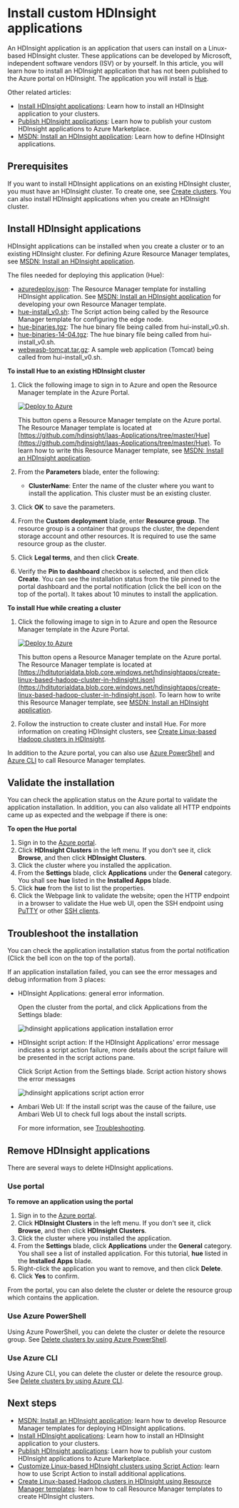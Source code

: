 <properties
   	pageTitle="Install Hadoop applications on HDInsight | Azure"
   	description="Learn how to install HDInsight applications on HDInsight applications."
   	services="hdinsight"
   	documentationCenter=""
   	authors="mumian"
   	manager="paulettm"
   	editor="cgronlun"
	tags="azure-portal"/>

<tags
	ms.service="hdinsight"
	ms.date="06/29/2016"
	wacn.date=""/>

# Install custom HDInsight applications

An HDInsight application is an application that users can install on a Linux-based HDInsight cluster.  These applications can be developed by Microsoft, independent software vendors (ISV) or by yourself. In this article, you will learn how to install an HDInsight application that has not been published to the Azure portal on HDInsight. The application you will install is [Hue](http://gethue.com/). 

Other related articles:

- [Install HDInsight applications](/documentation/articles/hdinsight-apps-install-applications/): Learn how to install an HDInsight application to your clusters.
- [Publish HDInsight applications](/documentation/articles/hdinsight-apps-publish-applications/): Learn how to publish your custom HDInsight applications to Azure Marketplace.
- [MSDN: Install an HDInsight application](https://msdn.microsoft.com/zh-cn/library/mt706515.aspx): Learn how to define HDInsight applications.

 
## Prerequisites

If you want to install HDInsight applications on an existing HDInsight cluster, you must have an HDInsight cluster. To create one, see [Create clusters](/documentation/articles/hdinsight-hadoop-tutorial-get-started-windows-v1/#create-cluster). You can also install HDInsight applications when you create an HDInsight cluster.


## Install HDInsight applications

HDInsight applications can be installed when you create a cluster or to an existing HDInsight cluster. For defining Azure Resource Manager templates, see [MSDN: Install an HDInsight application](https://msdn.microsoft.com/zh-cn/library/mt706515.aspx).

The files needed for deploying this application (Hue):

- [azuredeploy.json](https://github.com/hdinsight/Iaas-Applications/blob/master/Hue/azuredeploy.json): The Resource Manager template for installing HDInsight application. See [MSDN: Install an HDInsight application](https://msdn.microsoft.com/zh-cn/library/mt706515.aspx) for developing your own Resource Manager template.
- [hue-install_v0.sh](https://github.com/hdinsight/Iaas-Applications/blob/master/Hue/scripts/Hue-install_v0.sh): The Script action being called by the Resource Manager template for configuring the edge node. 
- [hue-binaries.tgz](https://hdiconfigactions.blob.core.windows.net/linuxhueconfigactionv01/hue-binaries-14-04.tgz): The hue binary file being called from hui-install_v0.sh. 
- [hue-binaries-14-04.tgz](https://hdiconfigactions.blob.core.windows.net/linuxhueconfigactionv01/hue-binaries-14-04.tgz): The hue binary file being called from hui-install_v0.sh. 
- [webwasb-tomcat.tar.gz](https://hdiconfigactions.blob.core.windows.net/linuxhueconfigactionv01/webwasb-tomcat.tar.gz): A sample web application (Tomcat) being called from hui-install_v0.sh.

**To install Hue to an existing HDInsight cluster**

1. Click the following image to sign in to Azure and open the Resource Manager template in the Azure Portal. 

    <a href="https://portal.azure.cn/#create/Microsoft.Template/uri/https%3A%2F%2Fraw.githubusercontent.com%2Fhdinsight%2FIaas-Applications%2Fmaster%2FHue%2Fazuredeploy.json" target="_blank"><img src="https://acom.azurecomcdn.net/80C57D/cdn/mediahandler/docarticles/dpsmedia-prod/azure.microsoft.com/documentation/articles/hdinsight-hbase-tutorial-get-started-v1/20160201111850/deploy-to-azure.png" alt="Deploy to Azure"></a>

    This button opens a Resource Manager template on the Azure portal.  The Resource Manager template is located at [https://github.com/hdinsight/Iaas-Applications/tree/master/Hue](https://github.com/hdinsight/Iaas-Applications/tree/master/Hue).  To learn how to write this Resource Manager template, see [MSDN: Install an HDInsight application](https://msdn.microsoft.com/zh-cn/library/mt706515.aspx).
    
2. From the **Parameters** blade, enter the following:

    - **ClusterName**: Enter the name of the cluster where you want to install the application. This cluster must be an existing cluster.
    
3. Click **OK** to save the parameters.
4. From the **Custom deployment** blade, enter **Resource group**.  The resource group is a container that groups the cluster, the dependent storage account and other resources. It is required to use the same resource group as the cluster.
5. Click **Legal terms**, and then click **Create**.
6. Verify the **Pin to dashboard** checkbox is selected, and then click **Create**. You can see the installation status from the tile pinned to the portal dashboard and the portal notification (click the bell icon on the top of the portal).  It takes about 10 minutes to install the application.

**To install Hue while creating a cluster**

1. Click the following image to sign in to Azure and open the Resource Manager template in the Azure Portal. 

    <a href="https://portal.azure.cn/#create/Microsoft.Template/uri/https%3A%2F%2Fhditutorialdata.blob.core.windows.net%2Fhdinsightapps%2Fcreate-linux-based-hadoop-cluster-in-hdinsight.json" target="_blank"><img src="https://acom.azurecomcdn.net/80C57D/cdn/mediahandler/docarticles/dpsmedia-prod/azure.microsoft.com/documentation/articles/hdinsight-hbase-tutorial-get-started-v1/20160201111850/deploy-to-azure.png" alt="Deploy to Azure"></a>

    This button opens a Resource Manager template on the Azure portal.  The Resource Manager template is located at [https://hditutorialdata.blob.core.windows.net/hdinsightapps/create-linux-based-hadoop-cluster-in-hdinsight.json](https://hditutorialdata.blob.core.windows.net/hdinsightapps/create-linux-based-hadoop-cluster-in-hdinsight.json).  To learn how to write this Resource Manager template, see [MSDN: Install an HDInsight application](https://msdn.microsoft.com/zh-cn/library/mt706515.aspx).

2. Follow the instruction to create cluster and install Hue. For more information on creating HDInsight clusters, see [Create Linux-based Hadoop clusters in HDInsight](/documentation/articles/hdinsight-provision-clusters-v1/).

In addition to the Azure portal, you can also use [Azure PowerShell](/documentation/articles/hdinsight-hadoop-create-linux-clusters-arm-templates/#deploy-with-powershell) and [Azure CLI](/documentation/articles/hdinsight-hadoop-create-linux-clusters-arm-templates/#deploy-with-azure-cli) to call Resource Manager templates.

## Validate the installation

You can check the application status on the Azure portal to validate the application installation. In addition, you can also validate all HTTP endpoints came up as expected and the webpage if there is one:

**To open the Hue portal**

1. Sign in to the [Azure portal](https://portal.azure.cn).
2. Click **HDInsight Clusters** in the left menu.  If you don't see it, click **Browse**, and then click **HDInsight Clusters**.
3. Click the cluster where you installed the application.
4. From the **Settings** blade, click **Applications** under the **General** category. You shall see **hue** listed in the **Installed Apps** blade.
5. Click **hue** from the list to list the properties.  
6. Click the Webpage link to validate the website; open the HTTP endpoint in a browser to validate the Hue web UI, open the SSH endpoint using [PuTTY](/documentation/articles/hdinsight-hadoop-linux-use-ssh-windows/) or other [SSH clients](/documentation/articles/hdinsight-hadoop-linux-use-ssh-unix/).
 
## Troubleshoot the installation

You can check the application installation status from the portal notification (Click the bell icon on the top of the portal). 


If an application installation failed, you can see the error messages and debug information from 3 places:

- HDInsight Applications: general error information.

    Open the cluster from the portal, and click Applications from the Settings blade:

    ![hdinsight applications application installation error](./media/hdinsight-apps-install-applications/hdinsight-apps-error.png)

- HDInsight script action: If the HDInsight Applications' error message indicates a script action failure, more details about the script failure will be presented in the script actions pane.

    Click Script Action from the Settings blade. Script action history shows the error messages

    ![hdinsight applications script action error](./media/hdinsight-apps-install-applications/hdinsight-apps-script-action-error.png)
    
- Ambari Web UI: If the install script was the cause of the failure, use Ambari Web UI to check full logs about the install scripts.

    For more information, see [Troubleshooting](/documentation/articles/hdinsight-hadoop-customize-cluster-v1/#troubleshooting).

## Remove HDInsight applications

There are several ways to delete HDInsight applications.

### Use portal

**To remove an application using the portal**

1. Sign in to the [Azure portal](https://portal.azure.cn).
2. Click **HDInsight Clusters** in the left menu.  If you don't see it, click **Browse**, and then click **HDInsight Clusters**.
3. Click the cluster where you installed the application.
4. From the **Settings** blade, click **Applications** under the **General** category. You shall see a list of installed application. For this tutorial, **hue** listed in the **Installed Apps** blade.
5. Right-click the application you want to remove, and then click **Delete**.
6. Click **Yes** to confirm.

From the portal, you can also delete the cluster or delete the resource group which contains the application.

### Use Azure PowerShell

Using Azure PowerShell, you can delete the cluster or delete the resource group. See [Delete clusters by using Azure PowerShell](/documentation/articles/hdinsight-administer-use-powershell/#delete-clusters).

### Use Azure CLI

Using Azure CLI, you can delete the cluster or delete the resource group. See [Delete clusters by using Azure CLI](/documentation/articles/hdinsight-administer-use-command-line/#delete-clusters).


## Next steps

- [MSDN: Install an HDInsight application](https://msdn.microsoft.com/zh-cn/library/mt706515.aspx): learn how to develop Resource Manager templates for deploying HDInsight applications.
- [Install HDInsight applications](/documentation/articles/hdinsight-apps-install-applications/): Learn how to install an HDInsight application to your clusters.
- [Publish HDInsight applications](/documentation/articles/hdinsight-apps-publish-applications/): Learn how to publish your custom HDInsight applications to Azure Marketplace.
- [Customize Linux-based HDInsight clusters using Script Action](/documentation/articles/hdinsight-hadoop-customize-cluster-v1/): learn how to use Script Action to install additional applications.
- [Create Linux-based Hadoop clusters in HDInsight using Resource Manager templates](/documentation/articles/hdinsight-hadoop-create-linux-clusters-arm-templates/): learn how to call Resource Manager templates to create HDInsight clusters.